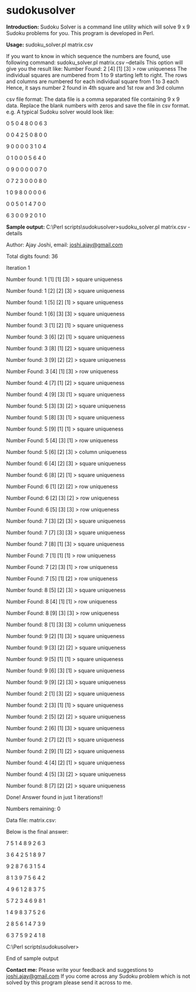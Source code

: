 # sudokusolver
**Introduction:**
Sudoku Solver is a command line utility which will solve 9 x 9 Sudoku problems for you.
This program is developed in Perl.

**Usage:**
sudoku_solver.pl matrix.csv

If you want to know in which sequence the numbers are found, use following command:
sudoku_solver.pl matrix.csv –details
This option will give you the result like:
Number Found: 2 [4] [1] [3] > row uniqueness
The individual squares are numbered from 1 to 9 starting left to right. The rows and columns are numbered for each individual square from 1 to 3 each
Hence, it says number 2 found in 4th square and 1st row and 3rd column

csv file format:
The data file is a comma separated file containing 9 x 9 data.
Replace the blank numbers with zeros and save the file in csv format.
e.g. A typical Sudoku solver would look like:

0	5	0	4	8	0	0	6	3

0	0	4	2	5	0	8	0	0

9	0	0	0	0	3	1	0	4

0	1	0	0	0	5	6	4	0

0	9	0	0	0	0	0	7	0

0	7	2	3	0	0	0	8	0

1	0	9	8	0	0	0	0	6

0	0	5	0	1	4	7	0	0

6	3	0	0	9	2	0	1	0


**Sample output:**
C:\Perl scripts\sudokusolver>sudoku_solver.pl matrix.csv -details


Author: Ajay Joshi, email: joshi.ajay@gmail.com


Total digits found: 36

Iteration 1

Number found: 1 [1] [1] [3] > square uniqueness

Number found: 1 [2] [2] [3] > square uniqueness

Number found: 1 [5] [2] [1] > square uniqueness

Number found: 1 [6] [3] [3] > square uniqueness

Number found: 3 [1] [2] [1] > square uniqueness

Number found: 3 [6] [2] [1] > square uniqueness

Number found: 3 [8] [1] [2] > square uniqueness

Number found: 3 [9] [2] [2] > square uniqueness

Number Found: 3 [4] [1] [3] > row uniqueness

Number found: 4 [7] [1] [2] > square uniqueness

Number found: 4 [9] [3] [1] > square uniqueness

Number found: 5 [3] [3] [2] > square uniqueness

Number found: 5 [8] [3] [1] > square uniqueness

Number found: 5 [9] [1] [1] > square uniqueness

Number Found: 5 [4] [3] [1] > row uniqueness

Number found: 5 [6] [2] [3] > column uniqueness

Number found: 6 [4] [2] [3] > square uniqueness

Number found: 6 [8] [2] [1] > square uniqueness

Number Found: 6 [1] [2] [2] > row uniqueness

Number Found: 6 [2] [3] [2] > row uniqueness

Number Found: 6 [5] [3] [3] > row uniqueness

Number found: 7 [3] [2] [3] > square uniqueness

Number found: 7 [7] [3] [3] > square uniqueness

Number found: 7 [8] [1] [3] > square uniqueness

Number Found: 7 [1] [1] [1] > row uniqueness

Number Found: 7 [2] [3] [1] > row uniqueness

Number Found: 7 [5] [1] [2] > row uniqueness

Number found: 8 [5] [2] [3] > square uniqueness

Number Found: 8 [4] [1] [1] > row uniqueness

Number Found: 8 [9] [3] [3] > row uniqueness

Number found: 8 [1] [3] [3] > column uniqueness

Number found: 9 [2] [1] [3] > square uniqueness

Number found: 9 [3] [2] [2] > square uniqueness

Number found: 9 [5] [1] [1] > square uniqueness

Number found: 9 [6] [3] [1] > square uniqueness

Number found: 9 [9] [2] [3] > square uniqueness

Number found: 2 [1] [3] [2] > square uniqueness

Number found: 2 [3] [1] [1] > square uniqueness

Number found: 2 [5] [2] [2] > square uniqueness

Number found: 2 [6] [1] [3] > square uniqueness

Number found: 2 [7] [2] [1] > square uniqueness

Number found: 2 [9] [1] [2] > square uniqueness

Number found: 4 [4] [2] [1] > square uniqueness

Number found: 4 [5] [3] [2] > square uniqueness

Number found: 8 [7] [2] [2] > square uniqueness

Done! Answer found in just 1 iterations!!


Numbers remaining: 0

Data file: matrix.csv:

Below is the final answer:

7	5	1	4	8	9	2	6	3	

3	6	4	2	5	1	8	9	7	

9	2	8	7	6	3	1	5	4	

8	1	3	9	7	5	6	4	2	

4	9	6	1	2	8	3	7	5	

5	7	2	3	4	6	9	8	1	

1	4	9	8	3	7	5	2	6	

2	8	5	6	1	4	7	3	9	

6	3	7	5	9	2	4	1	8	


C:\Perl scripts\sudokusolver>

End of sample output

**Contact me:**
Please write your feedback and suggestions to joshi.ajay@gmail.com
If you come across any Sudoku problem which is not solved by this program please send it across to me.
